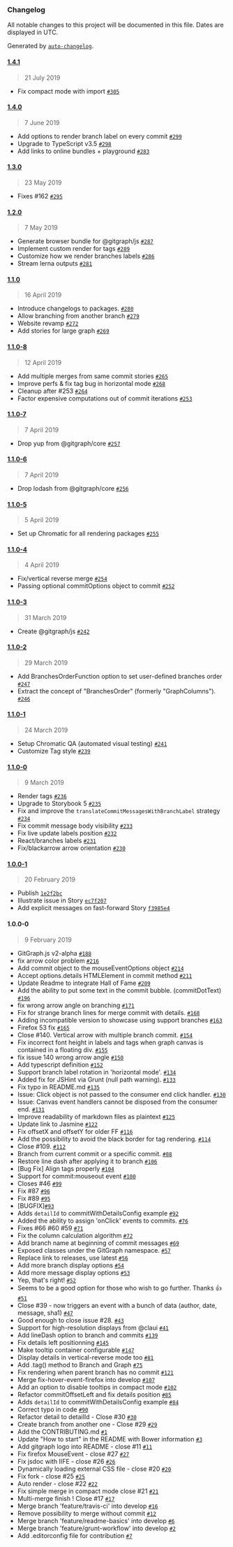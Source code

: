 ### Changelog

All notable changes to this project will be documented in this file. Dates are displayed in UTC.

Generated by [`auto-changelog`](https://github.com/CookPete/auto-changelog).

#### [1.4.1](https://github.com/nicoespeon/gitgraph.js/compare/@gitgraph/react@1.4.0...@gitgraph/react@1.4.1)

> 21 July 2019

- Fix compact mode with import [`#305`](https://github.com/nicoespeon/gitgraph.js/pull/305)

#### [1.4.0](https://github.com/nicoespeon/gitgraph.js/compare/@gitgraph/react@1.3.0...@gitgraph/react@1.4.0)

> 7 June 2019

- Add options to render branch label on every commit [`#299`](https://github.com/nicoespeon/gitgraph.js/pull/299)
- Upgrade to TypeScript v3.5 [`#298`](https://github.com/nicoespeon/gitgraph.js/pull/298)
- Add links to online bundles + playground [`#283`](https://github.com/nicoespeon/gitgraph.js/issues/283)

#### [1.3.0](https://github.com/nicoespeon/gitgraph.js/compare/@gitgraph/react@1.2.0...@gitgraph/react@1.3.0)

> 23 May 2019

- Fixes #162 [`#295`](https://github.com/nicoespeon/gitgraph.js/pull/295)

#### [1.2.0](https://github.com/nicoespeon/gitgraph.js/compare/@gitgraph/react@1.1.0...@gitgraph/react@1.2.0)

> 7 May 2019

- Generate browser bundle for @gitgraph/js [`#287`](https://github.com/nicoespeon/gitgraph.js/pull/287)
- Implement custom render for tags [`#289`](https://github.com/nicoespeon/gitgraph.js/pull/289)
- Customize how we render branches labels [`#286`](https://github.com/nicoespeon/gitgraph.js/pull/286)
- Stream lerna outputs [`#281`](https://github.com/nicoespeon/gitgraph.js/issues/281)

#### [1.1.0](https://github.com/nicoespeon/gitgraph.js/compare/@gitgraph/react@1.1.0-8...@gitgraph/react@1.1.0)

> 16 April 2019

- Introduce changelogs to packages. [`#280`](https://github.com/nicoespeon/gitgraph.js/pull/280)
- Allow branching from another branch [`#279`](https://github.com/nicoespeon/gitgraph.js/pull/279)
- Website revamp [`#272`](https://github.com/nicoespeon/gitgraph.js/pull/272)
- Add stories for large graph [`#269`](https://github.com/nicoespeon/gitgraph.js/pull/269)

#### [1.1.0-8](https://github.com/nicoespeon/gitgraph.js/compare/@gitgraph/react@1.1.0-7...@gitgraph/react@1.1.0-8)

> 12 April 2019

- Add multiple merges from same commit stories [`#265`](https://github.com/nicoespeon/gitgraph.js/pull/265)
- Improve perfs & fix tag bug in horizontal mode [`#268`](https://github.com/nicoespeon/gitgraph.js/pull/268)
- Cleanup after #253 [`#264`](https://github.com/nicoespeon/gitgraph.js/pull/264)
- Factor expensive computations out of commit iterations [`#253`](https://github.com/nicoespeon/gitgraph.js/pull/253)

#### [1.1.0-7](https://github.com/nicoespeon/gitgraph.js/compare/@gitgraph/react@1.1.0-6...@gitgraph/react@1.1.0-7)

> 7 April 2019

- Drop yup from @gitgraph/core [`#257`](https://github.com/nicoespeon/gitgraph.js/pull/257)

#### [1.1.0-6](https://github.com/nicoespeon/gitgraph.js/compare/@gitgraph/react@1.1.0-5...@gitgraph/react@1.1.0-6)

> 7 April 2019

- Drop lodash from @gitgraph/core [`#256`](https://github.com/nicoespeon/gitgraph.js/pull/256)

#### [1.1.0-5](https://github.com/nicoespeon/gitgraph.js/compare/@gitgraph/react@1.1.0-4...@gitgraph/react@1.1.0-5)

> 5 April 2019

- Set up Chromatic for all rendering packages [`#255`](https://github.com/nicoespeon/gitgraph.js/pull/255)

#### [1.1.0-4](https://github.com/nicoespeon/gitgraph.js/compare/@gitgraph/react@1.1.0-3...@gitgraph/react@1.1.0-4)

> 4 April 2019

- Fix/vertical reverse merge [`#254`](https://github.com/nicoespeon/gitgraph.js/pull/254)
- Passing optional commitOptions object to commit [`#252`](https://github.com/nicoespeon/gitgraph.js/pull/252)

#### [1.1.0-3](https://github.com/nicoespeon/gitgraph.js/compare/@gitgraph/react@1.1.0-2...@gitgraph/react@1.1.0-3)

> 31 March 2019

- Create @gitgraph/js [`#242`](https://github.com/nicoespeon/gitgraph.js/pull/242)

#### [1.1.0-2](https://github.com/nicoespeon/gitgraph.js/compare/@gitgraph/react@1.1.0-1...@gitgraph/react@1.1.0-2)

> 29 March 2019

- Add BranchesOrderFunction option to set user-defined branches order [`#247`](https://github.com/nicoespeon/gitgraph.js/pull/247)
- Extract the concept of "BranchesOrder" (formerly "GraphColumns"). [`#246`](https://github.com/nicoespeon/gitgraph.js/pull/246)

#### [1.1.0-1](https://github.com/nicoespeon/gitgraph.js/compare/@gitgraph/react@1.1.0-0...@gitgraph/react@1.1.0-1)

> 24 March 2019

- Setup Chromatic QA (automated visual testing) [`#241`](https://github.com/nicoespeon/gitgraph.js/pull/241)
- Customize Tag style [`#239`](https://github.com/nicoespeon/gitgraph.js/pull/239)

#### [1.1.0-0](https://github.com/nicoespeon/gitgraph.js/compare/@gitgraph/react@1.0.0-1...@gitgraph/react@1.1.0-0)

> 9 March 2019

- Render tags [`#236`](https://github.com/nicoespeon/gitgraph.js/pull/236)
- Upgrade to Storybook 5 [`#235`](https://github.com/nicoespeon/gitgraph.js/pull/235)
- Fix and improve the `translateCommitMessagesWithBranchLabel` strategy [`#234`](https://github.com/nicoespeon/gitgraph.js/pull/234)
- Fix commit message body visibility [`#233`](https://github.com/nicoespeon/gitgraph.js/pull/233)
- Fix live update labels position [`#232`](https://github.com/nicoespeon/gitgraph.js/pull/232)
- React/branches labels [`#231`](https://github.com/nicoespeon/gitgraph.js/pull/231)
- Fix/blackarrow arrow orientation [`#230`](https://github.com/nicoespeon/gitgraph.js/pull/230)

#### [1.0.0-1](https://github.com/nicoespeon/gitgraph.js/compare/@gitgraph/react@1.0.0-0...@gitgraph/react@1.0.0-1)

> 20 February 2019

- Publish [`1e2f2bc`](https://github.com/nicoespeon/gitgraph.js/commit/1e2f2bc9ba5a8d41d5f0572aff5ac9bb860425aa)
- Illustrate issue in Story [`ec7f207`](https://github.com/nicoespeon/gitgraph.js/commit/ec7f2074915271804868c6c54a363fb175926d56)
- Add explicit messages on fast-forward Story [`f3985e4`](https://github.com/nicoespeon/gitgraph.js/commit/f3985e4abc47a42faab0c8f5d42f596d388ce52e)

#### 1.0.0-0

> 9 February 2019

- GitGraph.js v2-alpha [`#188`](https://github.com/nicoespeon/gitgraph.js/pull/188)
- fix arrow color problem [`#216`](https://github.com/nicoespeon/gitgraph.js/pull/216)
- Add commit object to the mouseEventOptions object [`#214`](https://github.com/nicoespeon/gitgraph.js/pull/214)
- Accept options.details HTMLElement in commit method [`#211`](https://github.com/nicoespeon/gitgraph.js/pull/211)
- Update Readme to integrate Hall of Fame [`#209`](https://github.com/nicoespeon/gitgraph.js/pull/209)
- Add the ability to put some text in the commit bubble. (commitDotText) [`#196`](https://github.com/nicoespeon/gitgraph.js/pull/196)
- fix wrong arrow angle on branching [`#171`](https://github.com/nicoespeon/gitgraph.js/pull/171)
- Fix for strange branch lines for merge commit with details. [`#168`](https://github.com/nicoespeon/gitgraph.js/pull/168)
- Adding incompatible version to showcase using support branches [`#163`](https://github.com/nicoespeon/gitgraph.js/pull/163)
- Firefox 53 fix [`#165`](https://github.com/nicoespeon/gitgraph.js/pull/165)
- Close #140. Vertical arrow with multiple branch commit. [`#154`](https://github.com/nicoespeon/gitgraph.js/pull/154)
- Fix incorrect font height in labels and tags when graph canvas is contained in a floating div. [`#155`](https://github.com/nicoespeon/gitgraph.js/pull/155)
- fix issue 140 wrong arrow angle [`#150`](https://github.com/nicoespeon/gitgraph.js/pull/150)
- Add typescript definition [`#152`](https://github.com/nicoespeon/gitgraph.js/pull/152)
- Support branch label rotation in 'horizontal mode'. [`#134`](https://github.com/nicoespeon/gitgraph.js/pull/134)
- Added fix for JSHint via Grunt (null path warning). [`#133`](https://github.com/nicoespeon/gitgraph.js/pull/133)
- Fix typo in README.md [`#135`](https://github.com/nicoespeon/gitgraph.js/pull/135)
- Issue: Click object is not passed to the consumer end click handler. [`#130`](https://github.com/nicoespeon/gitgraph.js/pull/130)
- Issue: Canvas event handlers cannot be disposed from the consumer end. [`#131`](https://github.com/nicoespeon/gitgraph.js/pull/131)
- Improve readability of markdown files as plaintext [`#125`](https://github.com/nicoespeon/gitgraph.js/pull/125)
- Update link to Jasmine [`#122`](https://github.com/nicoespeon/gitgraph.js/pull/122)
- Fix offsetX and offsetY for older FF [`#116`](https://github.com/nicoespeon/gitgraph.js/pull/116)
- Add the possibility to avoid the black border for tag rendering. [`#114`](https://github.com/nicoespeon/gitgraph.js/pull/114)
- Close #109. [`#112`](https://github.com/nicoespeon/gitgraph.js/pull/112)
- Branch from current commit or a specific commit. [`#88`](https://github.com/nicoespeon/gitgraph.js/pull/88)
- Restore line dash after applying it to branch [`#106`](https://github.com/nicoespeon/gitgraph.js/pull/106)
- [Bug Fix] Align tags properly [`#104`](https://github.com/nicoespeon/gitgraph.js/pull/104)
- Support for commit:mouseout event [`#100`](https://github.com/nicoespeon/gitgraph.js/pull/100)
- Closes #46 [`#99`](https://github.com/nicoespeon/gitgraph.js/pull/99)
- Fix #87 [`#96`](https://github.com/nicoespeon/gitgraph.js/pull/96)
- Fix #89 [`#95`](https://github.com/nicoespeon/gitgraph.js/pull/95)
- [BUGFIX][`#93`](https://github.com/nicoespeon/gitgraph.js/pull/93)
- Adds `detailId` to commitWithDetailsConfig example [`#92`](https://github.com/nicoespeon/gitgraph.js/pull/92)
- Added the ability to assign 'onClick' events to commits. [`#76`](https://github.com/nicoespeon/gitgraph.js/pull/76)
- Fixes #66 #60 #59 [`#71`](https://github.com/nicoespeon/gitgraph.js/pull/71)
- Fix the column calculation algorithm [`#72`](https://github.com/nicoespeon/gitgraph.js/pull/72)
- Add branch name at beginning of commit messages [`#69`](https://github.com/nicoespeon/gitgraph.js/pull/69)
- Exposed classes under the GitGraph namespace. [`#57`](https://github.com/nicoespeon/gitgraph.js/pull/57)
- Replace link to releases, use latest [`#56`](https://github.com/nicoespeon/gitgraph.js/pull/56)
- Add more branch display options [`#54`](https://github.com/nicoespeon/gitgraph.js/pull/54)
- Add more message display options [`#53`](https://github.com/nicoespeon/gitgraph.js/pull/53)
- Yep, that's right! [`#52`](https://github.com/nicoespeon/gitgraph.js/pull/52)
- Seems to be a good option for those who wish to go further. Thanks :+1: [`#51`](https://github.com/nicoespeon/gitgraph.js/pull/51)
- Close #39 - now triggers an event with a bunch of data (author, date, message, sha1) [`#47`](https://github.com/nicoespeon/gitgraph.js/pull/47)
- Good enough to close issue #28. [`#43`](https://github.com/nicoespeon/gitgraph.js/pull/43)
- Support for high-resolution displays from @claui [`#41`](https://github.com/nicoespeon/gitgraph.js/pull/41)
- Add lineDash option to branch and commits [`#139`](https://github.com/nicoespeon/gitgraph.js/issues/139)
- Fix details left positionning [`#145`](https://github.com/nicoespeon/gitgraph.js/issues/145)
- Make tooltip container configurable [`#147`](https://github.com/nicoespeon/gitgraph.js/issues/147)
- Display details in vertical-reverse mode too [`#81`](https://github.com/nicoespeon/gitgraph.js/issues/81)
- Add .tag() method to Branch and Graph [`#75`](https://github.com/nicoespeon/gitgraph.js/issues/75)
- Fix rendering when parent branch has no commit [`#121`](https://github.com/nicoespeon/gitgraph.js/issues/121)
- Merge fix-hover-event-firefox into develop [`#107`](https://github.com/nicoespeon/gitgraph.js/issues/107)
- Add an option to disable tooltips in compact mode [`#102`](https://github.com/nicoespeon/gitgraph.js/issues/102)
- Refactor commitOffsetLeft and fix details position [`#85`](https://github.com/nicoespeon/gitgraph.js/issues/85)
- Adds `detailId` to commitWithDetailsConfig example [`#84`](https://github.com/nicoespeon/gitgraph.js/issues/84)
- Correct typo in code [`#90`](https://github.com/nicoespeon/gitgraph.js/issues/90)
- Refactor detail to detailId - Close #30 [`#30`](https://github.com/nicoespeon/gitgraph.js/issues/30)
- Create branch from another one - Close #29 [`#29`](https://github.com/nicoespeon/gitgraph.js/issues/29)
- Add the CONTRIBUTING.md [`#1`](https://github.com/nicoespeon/gitgraph.js/issues/1)
- Update "How to start" in the README with Bower information [`#3`](https://github.com/nicoespeon/gitgraph.js/issues/3)
- Add gitgraph logo into README - close #11 [`#11`](https://github.com/nicoespeon/gitgraph.js/issues/11)
- Fix firefox MouseEvent - close #27 [`#27`](https://github.com/nicoespeon/gitgraph.js/issues/27)
- Fix jsdoc with IIFE - close #26 [`#26`](https://github.com/nicoespeon/gitgraph.js/issues/26)
- Dynamically loading external CSS file - close #20 [`#20`](https://github.com/nicoespeon/gitgraph.js/issues/20)
- Fix fork - close #25 [`#25`](https://github.com/nicoespeon/gitgraph.js/issues/25)
- Auto render - close #22 [`#22`](https://github.com/nicoespeon/gitgraph.js/issues/22)
- Fix simple merge in compact mode close #21 [`#21`](https://github.com/nicoespeon/gitgraph.js/issues/21)
- Multi-merge finish ! Close #17 [`#17`](https://github.com/nicoespeon/gitgraph.js/issues/17)
- Merge branch 'feature/travis-ci' into develop [`#16`](https://github.com/nicoespeon/gitgraph.js/issues/16)
- Remove possibility to merge without commit [`#12`](https://github.com/nicoespeon/gitgraph.js/issues/12)
- Merge branch 'feature/readme-basics' into develop [`#6`](https://github.com/nicoespeon/gitgraph.js/issues/6)
- Merge branch 'feature/grunt-workflow' into develop [`#2`](https://github.com/nicoespeon/gitgraph.js/issues/2)
- Add .editorconfig file for contribution [`#7`](https://github.com/nicoespeon/gitgraph.js/issues/7)
